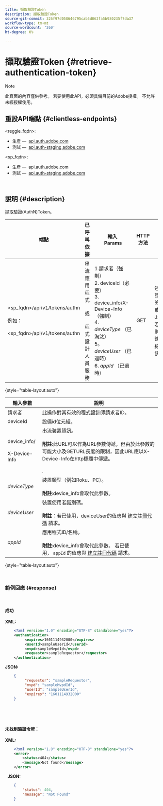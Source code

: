 ```yaml
---
title: 擷取驗證Token
description: 擷取驗證Token
source-git-commit: 326f97d058646795cab5d062fa5b980235f7da37
workflow-type: tm+mt
source-wordcount: '260'
ht-degree: 0%

---
```



# 擷取驗證Token {#retrieve-authentication-token}

>[!NOTE]
>
>此頁面的內容僅供參考。 若要使用此API，必須具備目前的Adobe授權。 不允許未經授權使用。

## 重設API端點 {#clientless-endpoints}

&lt;reggie_fqdn>:

* 生產 —  [api.auth.adobe.com](http://api.auth.adobe.com/)
* 測試 —  [api.auth-staging.adobe.com](http://api.auth-staging.adobe.com/)

&lt;sp_fqdn>:

* 生產 —  [api.auth.adobe.com](http://api.auth.adobe.com/)
* 測試 —  [api.auth-staging.adobe.com](http://api.auth-staging.adobe.com/)

</br>

## 說明 {#description}

擷取驗證(AuthN)Token。  

| 端點 | 已呼叫  </br>依據 | 輸入   </br>Params | HTTP  </br>方法 | 回應 | HTTP  </br>回應 |
| --- | --- | --- | --- | --- | --- |
| &lt;sp_fqdn>/api/v1/tokens/authn</br></br>例如：</br></br>&lt;sp_fqdn>/api/v1/tokens/authn | 串流應用程式</br></br>或</br></br>程式設計人員服務 | 1.請求者（強制）</br>2.  deviceId（必要）</br>3.  device_info/X-Device-Info（強制）</br>4.  _deviceType_ （已淘汰）</br>5。  _deviceUser_ （已過時）</br>6.  _appId_ （已過時） | GET | 包含驗證資訊的XML或JSON，若失敗則顯示錯誤詳細資訊。 | 200 — 成功。  </br>404 — 找不到代號  </br>410 — 代號已過期 |

{style="table-layout:auto"}


| 輸入參數 | 說明 |
| --- | --- |
| 請求者 | 此操作對其有效的程式設計師請求者ID。 |
| deviceId | 設備id位元組。 |
| device_info/</br></br>X-Device-Info | 串流裝置資訊。</br></br>**附註**:此URL可以作為URL參數傳遞，但由於此參數的可能大小及GETURL長度的限制，因此URL應以X-Device-Info在http標題中傳遞。 </br></br><!--See the full details in [Passing Device and Connection Information](http://tve.helpdocsonline.com/passing-device-information)-->. |
| _deviceType_ | 裝置類型（例如Roku、PC）。</br></br>**附註**:device_info會取代此參數。 |
| _deviceUser_ | 裝置使用者識別碼。</br></br>**附註**：若已使用，deviceUser的值應與 [建立註冊代碼](/help/authentication/registration-code-request.md) 請求。 |
| _appId_ | 應用程式ID/名稱。 </br></br>**附註**:device_info會取代此參數。 若已使用， `appId` 的值應與 [建立註冊代碼](/help/authentication/registration-code-request.md) 請求。 |

{style="table-layout:auto"}

</br>

### 範例回應 {#response}

 

#### 成功

**XML:**

```XML
    <?xml version="1.0" encoding="UTF-8" standalone="yes"?>
    <authentication>
         <expires>1601114932000</expires>
         <userId>sampleUserId</userId>
         <mvpd>sampleMvpdId</mvpd>
         <requestor>sampleRequestor</requestor>
    </authentication>
```


**JSON:**

```JSON
    {
         "requestor": "sampleRequestor",
         "mvpd": "sampleMvpdId",
         "userId": "sampleUserId",
         "expires": "1601114932000"
    }
```

 

 

#### 未找到驗證令牌：

**XML:**

```XML
    <?xml version="1.0" encoding="UTF-8" standalone="yes"?>
    <error>
        <status>404</status>
        <message>Not found</message>
    </error>
```

 
**JSON:**

```JSON
    {
        "status": 404,
        "message": "Not Found"
    }
```

